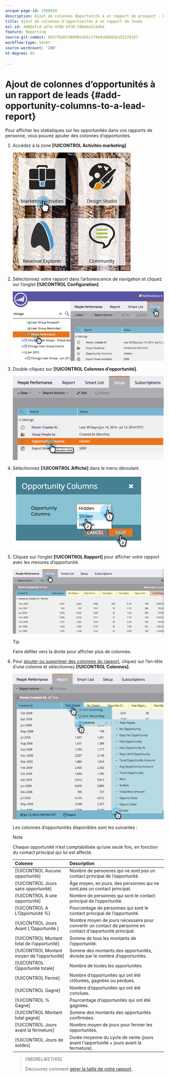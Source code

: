 ```yaml
---
unique-page-id: 2360018
description: Ajout de colonnes Opportunité à un rapport de prospect - Documents Marketo - Documentation du produit
title: Ajout de colonnes d’opportunités à un rapport de leads
exl-id: 446befcd-a2fe-478b-9f36-288a6a31adbd
feature: Reporting
source-git-commit: 0d37fbdb7d08901458c1744dc68893e155176327
workflow-type: tm+mt
source-wordcount: '280'
ht-degree: 0%

---
```


# Ajout de colonnes d’opportunités à un rapport de leads {#add-opportunity-columns-to-a-lead-report}

Pour afficher les statistiques sur les opportunités dans vos rapports de personne, vous pouvez ajouter des colonnes d’opportunités.

1. Accédez à la zone **[!UICONTROL Activités marketing]**.

   ![](assets/ma.png)

1. Sélectionnez votre rapport dans l’arborescence de navigation et cliquez sur l’onglet **[!UICONTROL Configuration]**.

   ![](assets/two.png)

1. Double-cliquez sur **[!UICONTROL Colonnes d’opportunité]**.

   ![](assets/three.png)

1. Sélectionnez **[!UICONTROL Affiché]** dans le menu déroulant.

   ![](assets/image2014-9-16-12-3a50-3a33.png)

1. Cliquez sur l’onglet **[!UICONTROL Rapport]** pour afficher votre rapport avec les mesures d’opportunité.

   ![](assets/five.png)

   >[!TIP]
   >
   >Faire défiler vers la droite pour afficher plus de colonnes.

1. Pour [ajouter ou supprimer des colonnes du rapport](/help/marketo/product-docs/reporting/basic-reporting/editing-reports/select-report-columns.md), cliquez sur l’en-tête d’une colonne et sélectionnez **[!UICONTROL Colonnes]**.

   ![](assets/six.png)

   Les colonnes d’opportunités disponibles sont les suivantes :

   >[!NOTE]
   >
   >Chaque opportunité n’est comptabilisée qu’une seule fois, en fonction du contact principal qui lui est affecté.

   | Colonne | Description |
   |---|---|
   | [!UICONTROL Aucune opportunité] | Nombre de personnes qui ne sont *pas* un contact principal de l’opportunité. |
   | [!UICONTROL Jours sans opportunité] | Âge moyen, en jours, des personnes qui ne sont *pas* un contact principal. |
   | [!UICONTROL A une opportunité] | Nombre de personnes qui sont le contact principal de l’opportunité. |
   | [!UICONTROL A L’Opportunité %] | Pourcentage de personnes qui sont le contact principal de l’opportunité. |
   | [!UICONTROL  Jours Avant L’Opportunité ] | Nombre moyen de jours nécessaire pour convertir un contact de personne en contact d&#39;opportunité principal. |
   | [!UICONTROL Montant total de l’opportunité] | Somme de tous les montants de l’opportunité. |
   | [!UICONTROL Montant moyen de l’opportunité] | Somme des montants des opportunités, divisée par le nombre d’opportunités. |
   | [!UICONTROL Opportunité totale] | Nombre de toutes les opportunités. |
   | [!UICONTROL Fermé] | Nombre d’opportunités qui ont été clôturées, gagnées ou perdues. |
   | [!UICONTROL Gagné] | Nombre d’opportunités qui ont été conclues. |
   | [!UICONTROL  % Gagné] | Pourcentage d’opportunités qui ont été gagnées. |
   | [!UICONTROL Montant total gagné] | Somme des montants des opportunités confirmées. |
   | [!UICONTROL Jours avant la fermeture] | Nombre moyen de jours pour fermer les opportunités. |
   | [!UICONTROL Jours de soldes] | Durée moyenne du cycle de vente (jours avant l&#39;opportunité + jours avant la fermeture). |

   >[!MORELIKETHIS]
   >
   >Découvrez comment [gérer la taille de votre rapport](/help/marketo/product-docs/reporting/basic-reporting/editing-reports/configure-report-size.md).
